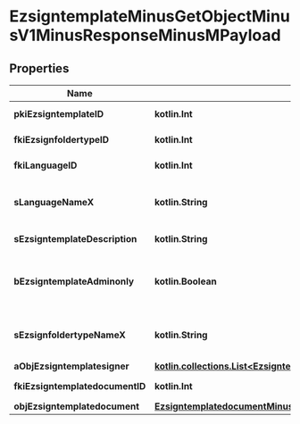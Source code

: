
# EzsigntemplateMinusGetObjectMinusV1MinusResponseMinusMPayload

## Properties
Name | Type | Description | Notes
------------ | ------------- | ------------- | -------------
**pkiEzsigntemplateID** | **kotlin.Int** | The unique ID of the Ezsigntemplate | 
**fkiEzsignfoldertypeID** | **kotlin.Int** | The unique ID of the Ezsignfoldertype. | 
**fkiLanguageID** | **kotlin.Int** | The unique ID of the Language.  Valid values:  |Value|Description| |-|-| |1|French| |2|English| | 
**sLanguageNameX** | **kotlin.String** | The Name of the Language in the language of the requester | 
**sEzsigntemplateDescription** | **kotlin.String** | The description of the Ezsigntemplate | 
**bEzsigntemplateAdminonly** | **kotlin.Boolean** | Whether the Ezsigntemplate can be accessed by admin users only (eUserType&#x3D;Normal) | 
**sEzsignfoldertypeNameX** | **kotlin.String** | The name of the Ezsignfoldertype in the language of the requester | 
**aObjEzsigntemplatesigner** | [**kotlin.collections.List&lt;EzsigntemplatesignerMinusResponseCompound&gt;**](EzsigntemplatesignerMinusResponseCompound.md) |  | 
**fkiEzsigntemplatedocumentID** | **kotlin.Int** | The unique ID of the Ezsigntemplatedocument |  [optional]
**objEzsigntemplatedocument** | [**EzsigntemplatedocumentMinusResponse**](EzsigntemplatedocumentMinusResponse.md) |  |  [optional]



